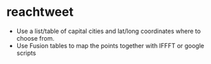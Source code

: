 reachtweet
========

* Use a list/table of capital cities and lat/long coordinates where to choose from.
* Use Fusion tables to map the points together with IFFFT or google scripts
